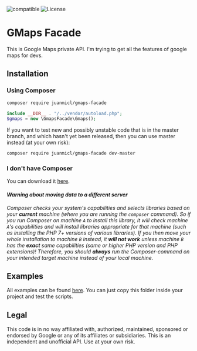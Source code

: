 ![compatible](https://img.shields.io/badge/PHP%207-Compatible-brightgreen.svg) ![License](https://poser.pugx.org/juanmicl/gmaps-facade/license)
# GMaps Facade
This is Google Maps private API. I'm trying to get all the features of google maps for devs.
## Installation
### Using Composer
```sh
composer require juanmicl/gmaps-facade
```
```php
include __DIR__ . "/../vendor/autoload.php";
$gmaps = new \GmapsFacade\Gmaps();
```
If you want to test new and possibly unstable code that is in the master branch, and which hasn't yet been released, then you can use master instead (at your own risk):
```sh
composer require juanmicl/gmaps-facade dev-master
```
### I don't have Composer
You can download it [here](https://getcomposer.org/download/).
#### _Warning about moving data to a different server_
_Composer checks your system's capabilities and selects libraries based on your **current** machine (where you are running the `composer` command). So if you run Composer on machine `A` to install this library, it will check machine `A`'s capabilities and will install libraries appropriate for that machine (such as installing the PHP 7+ versions of various libraries). If you then move your whole installation to machine `B` instead, it **will not work** unless machine `B` has the **exact** same capabilities (same or higher PHP version and PHP extensions)! Therefore, you should **always** run the Composer-command on your intended target machine instead of your local machine._
## Examples
All examples can be found [here](https://github.com/juanmicl/gmaps-facade/tree/master/examples).
You can just copy this folder inside your project and test the scripts.
## Legal
This code is in no way affiliated with, authorized, maintained, sponsored or endorsed by Google or any of its affiliates or subsidiaries. This is an independent and unofficial API. Use at your own risk.
